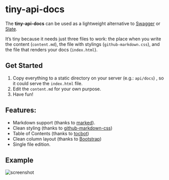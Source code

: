 # tiny-api-docs

The **tiny-api-docs** can be used as a lightweight alternative to [Swagger](https://swagger.io/) or [Slate](https://github.com/lord/slate).

It’s tiny because it needs just three files to work: the place when you write the content (`content.md`), the file with stylings (`github-markdown.css`), and the file that renders your docs (`index.html`).

## Get Started

1. Copy everything to a static directory on your server (e.g.: `api/docs`) , so it could serve the `index.html` file.
2. Edit the `content.md` for your own purpose.
3. Have fun!

## Features:

* Markdown support (thanks to [marked](https://github.com/chjj/marked)).
* Clean styling (thanks to [github-markdown-css](https://github.com/sindresorhus/github-markdown-css))
* Table of Contents (thanks to [tocbot](https://github.com/tscanlin/tocbot))
* Clean column layout (thanks to [Bootstrap](http://getbootstrap.com))
* Single file edition.

## Example

![screenshot](/Users/guzik/Documents/tiny-api-docs/screenshot.png)